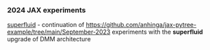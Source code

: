 ### 2024 JAX experiments

[superfluid](superfluid) - continuation of https://github.com/anhinga/jax-pytree-example/tree/main/September-2023 experiments
                           with the **superfluid** upgrade of DMM architecture 

